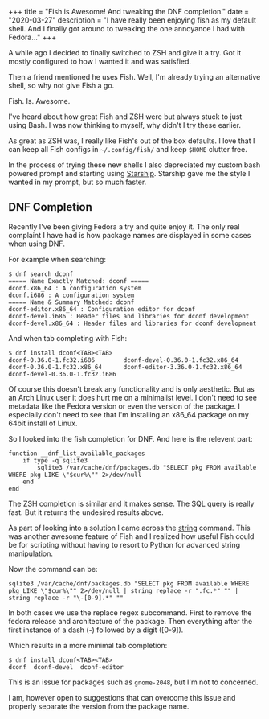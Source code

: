 +++
title = "Fish is Awesome! And tweaking the DNF completion."
date = "2020-03-27"
description = "I have really been enjoying fish as my default shell. And I finally got around to tweaking the one annoyance I had with Fedora..."
+++

A while ago I decided to finally switched to ZSH and give it a try. Got it mostly configured to how I wanted it and was satisfied. 

Then a friend mentioned he uses Fish. Well, I'm already trying an alternative shell, so why not give Fish a go.

Fish. Is. Awesome.

I've heard about how great Fish and ZSH were but always stuck to just using Bash. I was now thinking to myself, why didn't I try these earlier.

As great as ZSH was, I really like Fish's out of the box defaults. I love that I can keep all Fish configs in `~/.config/fish/` and keep `$HOME` clutter free.

In the process of trying these new shells I also depreciated my custom bash powered prompt and starting using [Starship](https://starship.rs/). Starship gave me the style I wanted in my prompt, but so much faster.

## DNF Completion

Recently I've been giving Fedora a try and quite enjoy it. The only real complaint I have had is how package names are displayed in some cases when using DNF.

For example when searching:

```
$ dnf search dconf
===== Name Exactly Matched: dconf =====
dconf.x86_64 : A configuration system
dconf.i686 : A configuration system
===== Name & Summary Matched: dconf
dconf-editor.x86_64 : Configuration editor for dconf
dconf-devel.i686 : Header files and libraries for dconf development
dconf-devel.x86_64 : Header files and libraries for dconf development
```

And when tab completing with Fish:

```
$ dnf install dconf<TAB><TAB>
dconf-0.36.0-1.fc32.i686        dconf-devel-0.36.0-1.fc32.x86_64 
dconf-0.36.0-1.fc32.x86_64      dconf-editor-3.36.0-1.fc32.x86_64
dconf-devel-0.36.0-1.fc32.i686
```

Of course this doesn't break any functionality and is only aesthetic. But as an Arch Linux user it does hurt me on a minimalist level. I don't need to see metadata like the Fedora version or even the version of the package. I especially don't need to see that I'm installing an x86_64 package on my 64bit install of Linux.

So I looked into the fish completion for DNF. And here is the relevent part:

```fish
function __dnf_list_available_packages
    if type -q sqlite3
        sqlite3 /var/cache/dnf/packages.db "SELECT pkg FROM available WHERE pkg LIKE \"$cur%\"" 2>/dev/null
    end
end
```

The ZSH completion is similar and it makes sense. The SQL query is really fast. But it returns the undesired results above.

As part of looking into a solution I came across the [string](https://fishshell.com/docs/current/cmds/string.html) command. This was another awesome feature of Fish and I realized how useful Fish could be for scripting without having to resort to Python for advanced string manipulation.

Now the command can be:

```fish
sqlite3 /var/cache/dnf/packages.db "SELECT pkg FROM available WHERE pkg LIKE \"$cur%\"" 2>/dev/null | string replace -r ".fc.*" "" | string replace -r "\-[0-9].*" ""
```

In both cases we use the replace regex subcommand. First to remove the fedora release and architecture of the package. Then everything after the first instance of a dash (-) followed by a digit ([0-9]).

Which results in a more minimal tab completion:

```
$ dnf install dconf<TAB><TAB>
dconf  dconf-devel  dconf-editor
```

This is an issue for packages such as `gnome-2048`, but I'm not to concerned.

I am, however open to suggestions that can overcome this issue and properly separate the version from the package name.